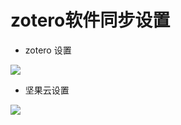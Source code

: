 # zotero软件同步设置

* zotero 设置

![](https://github.com/971885129/software-install-use/blob/master/zotero/zotero_synchronization_set.png)
* 坚果云设置

![](https://github.com/971885129/software-install-use/blob/master/zotero/Nutstore.png)
